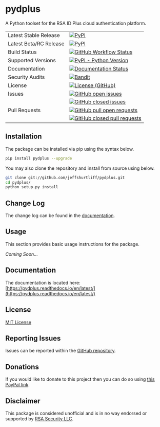 # pydplus
A Python toolset for the RSA ID Plus cloud authentication platform.

<table>
    <tr>
        <td>Latest Stable Release</td>
        <td>
            <a href='https://pypi.org/project/pydplus/'>
                <img alt="PyPI" src="https://img.shields.io/pypi/v/pydplus">
            </a>
        </td>
    </tr>
    <tr>
        <td>Latest Beta/RC Release</td>
        <td>
            <a href='https://pypi.org/project/pydplus/#history'>
                <img alt="PyPI" src="https://img.shields.io/badge/pypi-1.0.0b1-blue">
            </a>
        </td>
    </tr>
    <tr>
        <td>Build Status</td>
        <td>
            <a href="https://github.com/jeffshurtliff/pydplus/blob/master/.github/workflows/python-package.yml">
                <img alt="GitHub Workflow Status" 
                src="https://img.shields.io/github/actions/workflow/status/jeffshurtliff/pydplus/python-package.yml?branch=main">
            </a>
        </td>
    </tr>
    <tr>
        <td>Supported Versions</td>
        <td>
            <a href='https://pypi.org/project/pydplus/'>
                <img alt="PyPI - Python Version" src="https://img.shields.io/pypi/pyversions/pydplus">
            </a>
        </td>
    </tr>
    <!--
    <tr>
        <td>Code Coverage</td>
        <td>
            <a href="https://codecov.io/gh/jeffshurtliff/pydplus">
                <img src="https://codecov.io/gh/jeffshurtliff/pydplus/branch/master/graph/badge.svg" />
            </a>
        </td>
    </tr>
    -->
    <tr>
        <td>Documentation</td>
        <td>
            <a href='https://pydplus.readthedocs.io/en/latest/?badge=latest'>
                <img src='https://readthedocs.org/projects/pydplus/badge/?version=latest' alt='Documentation Status' />
            </a>
        </td>
    </tr>
    <tr>
        <td>Security Audits</td>
        <td>
            <a href="https://github.com/marketplace/actions/python-security-check-using-bandit">
                <img alt="Bandit" src="https://img.shields.io/badge/security-bandit-yellow.svg">
            </a>
        </td>
    </tr>
    <tr>
        <td>License</td>
        <td>
            <a href="https://github.com/jeffshurtliff/pydplus/blob/master/LICENSE">
                <img alt="License (GitHub)" src="https://img.shields.io/github/license/jeffshurtliff/pydplus">
            </a>
        </td>
    </tr>
    <tr>
        <td style="vertical-align: top;">Issues</td>
        <td>
            <a href="https://github.com/jeffshurtliff/pydplus/issues">
                <img style="margin-bottom:5px;" alt="GitHub open issues" src="https://img.shields.io/github/issues-raw/jeffshurtliff/pydplus"><br />
            </a>
            <a href="https://github.com/jeffshurtliff/pydplus/issues">
                <img alt="GitHub closed issues" src="https://img.shields.io/github/issues-closed-raw/jeffshurtliff/pydplus">
            </a>
        </td>
    </tr>
    <tr>
        <td style="vertical-align: top;">Pull Requests</td>
        <td>
            <a href="https://github.com/jeffshurtliff/pydplus/pulls">
                <img style="margin-bottom:5px;" alt="GitHub pull open requests" src="https://img.shields.io/github/issues-pr-raw/jeffshurtliff/pydplus"><br />
            </a>
            <a href="https://github.com/jeffshurtliff/pydplus/pulls">
                <img alt="GitHub closed pull requests" src="https://img.shields.io/github/issues-pr-closed-raw/jeffshurtliff/pydplus">
            </a>
        </td>
    </tr>
</table>

## Installation
The package can be installed via pip using the syntax below.

```sh
pip install pydplus --upgrade
```

You may also clone the repository and install from source using below.

```sh
git clone git://github.com/jeffshurtliff/pydplus.git
cd pydplus/
python setup.py install
```

## Change Log
The change log can be found in the [documentation](https://pydplus.readthedocs.io/en/latest/changelog.html).

## Usage
This section provides basic usage instructions for the package.

_Coming Soon..._

## Documentation
The documentation is located here: [https://pydplus.readthedocs.io/en/latest/](https://pydplus.readthedocs.io/en/latest/)

## License
[MIT License](https://github.com/jeffshurtliff/pydplus/blob/master/LICENSE)

## Reporting Issues
Issues can be reported within the [GitHub repository](https://github.com/jeffshurtliff/pydplus/issues).

## Donations
If you would like to donate to this project then you can do so using [this PayPal link](https://www.paypal.com/cgi-bin/webscr?cmd=_donations&business=XDZ8M6UV6EFK6&item_name=PyDPlus+Python+SDK&currency_code=USD).

## Disclaimer
This package is considered unofficial and is in no way endorsed or supported by [RSA Security LLC](https://rsa.com).
